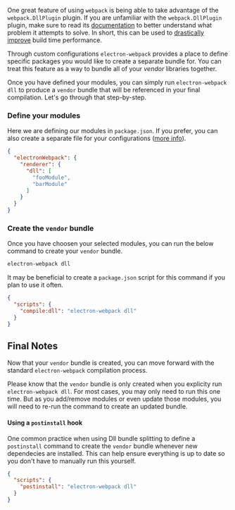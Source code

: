One great feature of using `webpack` is being able to take advantage of the `webpack.DllPlugin` plugin. If you are unfamiliar with the `webpack.DllPlugin` plugin, make sure to read its [documentation](https://webpack.js.org/plugins/dll-plugin/) to better understand what problem it attempts to solve. In short, this can be used to [drastically improve](https://robertknight.github.io/posts/webpack-dll-plugins/) build time performance.

Through custom configurations `electron-webpack` provides a place to define specific packages you would like to create a separate bundle for. You can treat this feature as a way to bundle all of your *vendor* libraries together.

Once you have defined your modules, you can simply run `electron-webpack dll` to produce a `vendor` bundle that will be referenced in your final compilation. Let's go through that step-by-step.

### Define your modules
Here we are defining our modules in `package.json`. If you prefer, you can also create a separate file for your configurations ([more info](./configuration.md)).
```json
{
  "electronWebpack": {
    "renderer": {
      "dll": [
        "fooModule",
        "barModule"
      ]
    }
  }
}
```

### Create the `vendor` bundle
Once you have choosen your selected modules, you can run the below command to create your `vendor` bundle.

```bash
electron-webpack dll
```

It may be beneficial to create a `package.json` script for this command if you plan to use it often.

```json
{
  "scripts": {
    "compile:dll": "electron-webpack dll"
  }
}
```

## Final Notes
Now that your `vendor` bundle is created, you can move forward with the standard `electron-webpack` compilation process.

Please know that the `vendor` bundle is only created when you explicity run `electron-webpack dll`. For most cases, you may only need to run this one time. But as you add/remove modules or even update those modules, you will need to re-run the command to create an updated bundle.

#### Using a `postinstall` hook
One common practice when using Dll bundle splitting to define a `postinstall` command to create the `vendor` bundle whenever new dependecies are installed. This can help ensure everything is up to date so you don't have to manually run this yourself.

```json tab="package.json"
{
  "scripts": {
    "postinstall": "electron-webpack dll"
  }
}
```
